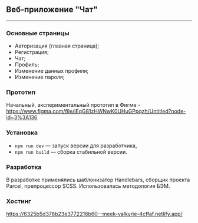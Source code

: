 ## Веб-приложение "Чат"
---

### Основные страницы
- Авторизация (главная страница);
- Регистрация;
- Чат;
- Профиль;
- Изменение данных профиля;
- Изменение пароля;

### Прототип
Начальный, экспериментальный прототип в Фигме - https://www.figma.com/file/iEqG81zHWNwK0UHuGPpqzh/Untitled?node-id=3%3A136    

### Установка
- `npm run dev` — запуск версии для разработчика,
- `npm run build` — сборка стабильной версии.

### Разработка
В разработке применялись шаблонизатор Handlebars, сборщик проекта Parcel, препроцессор SCSS. Использовалась методология БЭМ. 

### Хостинг
https://6325b5d378b23e3772216b60--meek-valkyrie-4cffaf.netlify.app/

